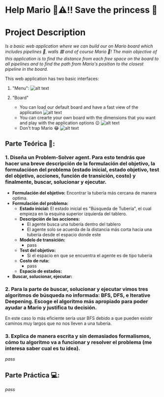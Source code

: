 # Help Mario 👨⚠‼ Save the princess 👸

# Project Description
_Is a basic web application where we can build our on Mario board which includes
pipelines 🏁, walls 🟥 and of course Mario 👨! The main objective of this application is to find the distance from each free 
space on the board to all pipelines and to find the path from Mario's position to the closest pipeline in the board._

This web application has two basic interfaces:
1. "Menu":
     ![alt text](https://github.com/joangerard/mario-map-dussan/blob/main/screenshots/menu.jpg)

2. "Board"
   * You can load our default board and have a fast view of the application
     ![alt text](https://github.com/joangerard/mario-map-dussan/blob/main/screenshots/default_board.jpg)
   * You can crearte your own board with the dimensions that you want and play with the application options 😉
     ![alt text](https://github.com/joangerard/mario-map-dussan/blob/main/screenshots/mario_trapped.jpg)
   * Don't trap Mario 😂
     ![alt text](https://github.com/joangerard/mario-map-dussan/blob/main/screenshots/created_map.jpg)
## Parte Teórica 📖:
### 1. Diseña un Problem-Solver agent. Para esto tendrás que hacer una breve descripción de la formulación del objetivo, la formulacióon del problema (estado inicial, estado objetivo, test del objetivo, acciones, función de transición, costo) y finalmente, buscar, solucionar y ejecutar.

* **Formulación del objetivo:** Encontrar la tubería más cercana de manera optima. 
* **Formulación del problema:** 
    * **Estado inicial:** El estado inicial es "Búsqueda de Tubería", el cual
      empieza en la esquina superior izquierda del tablero.
    * **Descripción de las acciones:** 
      * El agente busca una tubería dentro del tablero
      * El agente solo se acuerda de la distancia más corta hacia una tubería
      desde el espacio donde este
    * **Modelo de transición:** 
      * pass
    * **Test del objetivo:**
      * Si el espacio en que se encuentra el agente es de tipo tubería
    * **Costo de ruta:**
      * pass
    * **Espacio de estados:**
* **Buscar, solucionar, ejecutar:**
      
### 2. Para la parte de buscar, solucionar y ejecutar vimos tres algoritmos de búsqueda no informada: BFS, DFS, e Iterative Deepening. Escoge el algoritmo más apropiado para poder ayudar a Mario y justifica tu decisión.
En este caso lo más eficiente seria usar BFS debido a que pueden existir caminos muy largos que no nos lleven a una tubería.
### 3. Explica de manera escrita y sin demasiados formalismos, cómo tu algoritmo va a funcionar y resolver el problema (me interesa saber cual es tu idea).
_pass_
## Parte Práctica 💻:
_pass_
